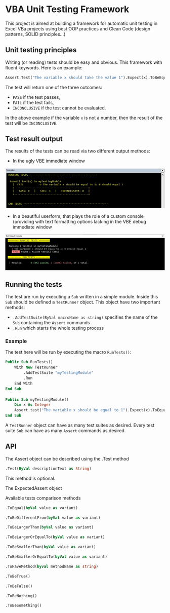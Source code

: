 # VBA Unit Testing Framework

This project is aimed at building a framework for automatic unit testing in Excel VBa projects using best OOP practices and Clean Code (design patterns, SOLID principles...)

## Unit testing principles

Writing (or reading) tests should be easy and obvious. This framework with fluent keywords. Here is an example:

```vb
Assert.Test("The variable x should take the value 1").Expect(x).ToBeEqualTo(1)
```

The test will return one of the three outcomes:
- ```PASS``` if the test passes,
- ```FAIL``` if the test fails,
- ```INCONCLUSIVE``` if the test cannot be evaluated.

In the above example if the variable  ```x``` is not a number, then the result of the test will be ```INCONCLUSIVE```.

## Test result output

The results of the tests can be read via two different output methods:
- In the ugly VBE immediate window

<img src="./capture_VBE_Immediate_Window.jpg"/>

- In a beautiful userform, that plays the role of a custom console (providing with text formatting options lacking in the VBE debug immediate window

<img src="./capture_Custom_Console.jpg"/>

## Running the tests
The test are run by executing a ````Sub```` written in a simple module. Inside this ````Sub```` should be defined a ```TestRunner``` object. This object have two important methods:
- ```.AddTestSuite(ByVal macroName as string)``` specifies the name of the ````Sub```` containing the ````Assert```` commands
- ````.Run```` which starts the whole testing process

### Example

The test here will be run by executing the macro ``RunTests()``:

```vb
Public Sub RunTests()
    With New TestRunner
        .AddTestSuite "myTestingModule"
        .Run
    End With
End Sub

Public Sub myTestingModule()
    Dim x As Integer
    Assert.test("The variable x should be equal to 1").Expect(x).ToEqual (1)
End Sub
```
A ```TestRunner``` object can have as many test suites as desired. Every test suite ```Sub``` can have as many ```Assert``` commands as desired.


## API

The Assert object can be described using the .Test method
```vb 
.Test(ByVal descriptionText as String)
```

This method is optional.

The ExpectedAssert object

Available tests comparison methods

```vb
.ToEqual(byVal value as variant)
```
```vb
.ToBeDifferentFrom(byVal value as variant)
```
```vb
.ToBeLargerThan(byVal value as variant)
```
```vb
.ToBeLargerOrEqualTo(byVal value as variant)
```
```vb
.ToBeSmallerThan(byVal value as variant)
```
```vb
.ToBeSmallerOrEqualTo(byVal value as variant)
```
```vb
.ToHaveMethod(byval methodName as string)
```
```vb
.ToBeTrue()
```
```vb
.ToBeFalse()
```
```vb
.ToBeNothing()
```
```vb
.ToBeSomething()
```
